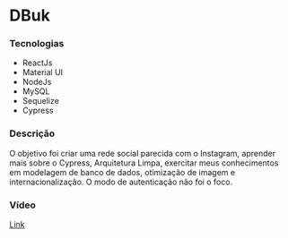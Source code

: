 # DBuk

### Tecnologias

- ReactJs
- Material UI
- NodeJs
- MySQL
- Sequelize
- Cypress

### Descrição
O objetivo foi criar uma rede social parecida com o Instagram, aprender mais sobre o Cypress, Arquitetura Limpa, exercitar meus conhecimentos em modelagem de banco de dados, otimização de imagem e internacionalização. O modo de autenticação não foi o foco.

### Vídeo
[Link](https://www.linkedin.com/posts/bruno-batalha-_aff-todo-mundo-sempre-cria-um-projeto-de-activity-6957751810031800321-sYtd?utm_source=linkedin_share&utm_medium=member_desktop_web)
